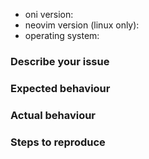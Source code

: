 - oni version:
- neovim version (linux only):
- operating system:

### Describe your issue

### Expected behaviour

### Actual behaviour

### Steps to reproduce
